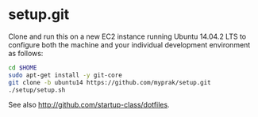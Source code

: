 setup.git
=========
Clone and run this on a new EC2 instance running Ubuntu 14.04.2 LTS to
configure both the machine and your individual development environment as
follows:

```sh
cd $HOME
sudo apt-get install -y git-core
git clone -b ubuntu14 https://github.com/myprak/setup.git
./setup/setup.sh   
```

See also http://github.com/startup-class/dotfiles. 








